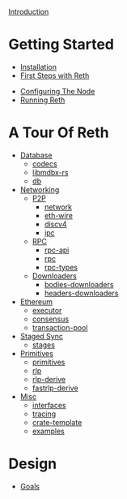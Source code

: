 [Introduction](./README.md)

# Getting Started

- [Installation](./getting-started/installation.md)
- [First Steps with Reth](./getting-started/)
<!-- An overview of all the flags, how they work and how to configure the node   -->
- [Configuring The Node](./getting-started/)
- [Running Reth](./getting-started/)

# A Tour Of Reth

- [Database]()
    - [codecs]()
    - [libmdbx-rs]()
    - [db]()
- [Networking]()
    - [P2P]()
        - [network]()
        - [eth-wire]()
        - [discv4]()
        - [ipc]()
    - [RPC]()
        - [rpc-api]()
        - [rpc]()
        - [rpc-types]()
    - [Downloaders]()
        - [bodies-downloaders]()
        - [headers-downloaders]()
- [Ethereum]()
    - [executor]()
    - [consensus]()
    - [transaction-pool]()
- [Staged Sync]()
    - [stages]()
- [Primitives]()
    - [primitives]()
    - [rlp]()
    - [rlp-derive]()
    - [fastrlp-derive]()
- [Misc]()
    - [interfaces]()
    - [tracing]()
    - [crate-template]()
    - [examples]()



# Design

- [Goals](./design/goals.md)

# 